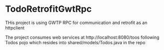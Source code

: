 # TodoRetrofitGwtRpc
THis project is using GWTP RPC for communication and retrofit as an httpclient

The project consumes web services at http://localhost:8080/toos
following Todos pojo which resides into shared/models/Todos.java in the repo
